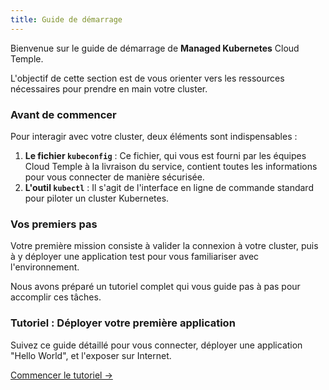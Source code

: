 ```yaml
---
title: Guide de démarrage
---
```


Bienvenue sur le guide de démarrage de **Managed Kubernetes** Cloud Temple.

L'objectif de cette section est de vous orienter vers les ressources nécessaires pour prendre en main votre cluster.

### Avant de commencer

Pour interagir avec votre cluster, deux éléments sont indispensables :

1.  **Le fichier `kubeconfig`** : Ce fichier, qui vous est fourni par les équipes Cloud Temple à la livraison du service, contient toutes les informations pour vous connecter de manière sécurisée.
2.  **L'outil `kubectl`** : Il s'agit de l'interface en ligne de commande standard pour piloter un cluster Kubernetes.

### Vos premiers pas

Votre première mission consiste à valider la connexion à votre cluster, puis à y déployer une application test pour vous familiariser avec l'environnement.

Nous avons préparé un tutoriel complet qui vous guide pas à pas pour accomplir ces tâches.

<div class="card">
  <h3>Tutoriel : Déployer votre première application</h3>
  <p>Suivez ce guide détaillé pour vous connecter, déployer une application "Hello World", et l'exposer sur Internet.</p>
  <a href="tutorials" class="card-link">Commencer le tutoriel &rarr;</a>
</div>
